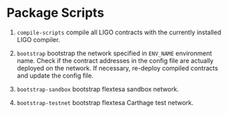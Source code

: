 # Package Scripts

1. `compile-scripts` compile all LIGO contracts with the currently installed LIGO
   compiler.

2. `bootstrap` bootstrap the network specified in `ENV_NAME` environment name.
   Check if the contract addresses in the config file are actually deployed on
   the network. If necessary, re-deploy compiled contracts and update the config
   file.

3. `bootstrap-sandbox` bootstrap flextesa sandbox network.

4. `bootstrap-testnet` bootstrap flextesa Carthage test network.
